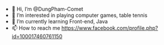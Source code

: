 - 👋 Hi, I’m @DungPham-Comet
- 👀 I’m interested in playing computer games, table tennis
- 🌱 I’m currently learning Front-end, Java
- 📫 How to reach me https://www.facebook.com/profile.php?id=100017460761150

<!---
DungPham-Comet/DungPham-Comet is a ✨ special ✨ repository because its `README.md` (this file) appears on your GitHub profile.
You can click the Preview link to take a look at your changes.
--->
